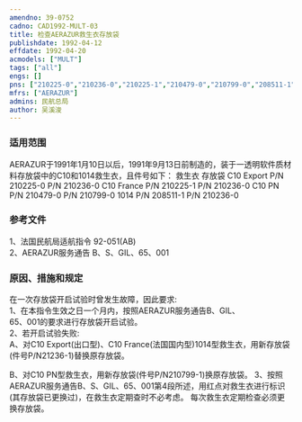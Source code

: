 ```yaml
---
amendno: 39-0752  
cadno: CAD1992-MULT-03  
title: 检查AERAZUR救生衣存放袋  
publishdate: 1992-04-12  
effdate: 1992-04-20  
acmodels: ["MULT"]  
tags: ["all"]  
engs: []  
pns: ["210225-0","210236-0","210225-1","210479-0","210799-0","208511-1",]  
mfrs: ["AERAZUR"]  
admins: 民航总局  
author: 吴溪浚  
---
```

  
### 适用范围  
AERAZUR于1991年1月10日以后，1991年9月13日前制造的，装于一透明软件质材料存放袋中的C10和1014救生衣，且件号如下：
救生衣 存放袋 C10 Export P/N 210225-0  P/N 210236-0 C10 France P/N 210225-1  P/N 210236-0 C10 PN P/N 210479-0  P/N 210799-0 1014 P/N 208511-1  P/N 210236-0  
  
<!--more-->  
### 参考文件  
  1、法国民航局适航指令 92-051(AB)  
2、AERAZUR服务通告 B、S、GIL、65、001  
  
### 原因、措施和规定  

  在一次存放袋开启试验时曾发生故障，因此要求:  
  1、在本指令生效之日一个月内，按照AERAZUR服务通告B、GIL、  
65、001的要求进行存放袋开启试验。  
  2、若开启试验失败:  
  A、对C10 Export(出口型)、C10 France(法国国内型)1014型救生衣，用新存放袋(件号P/N21236-1)替换原存放袋。  
  
  B、对C10 PN型救生衣，用新存放袋(件号P/N210799-1)换原存放袋。     3、按照AERAZUR服务通告B、S、GIL、65、001第4段所述，用红点对救生衣进行标识(其存放袋已更换过)，在救生衣定期查时不必考虑。    每次救生衣定期检查必须更换存放袋。  
